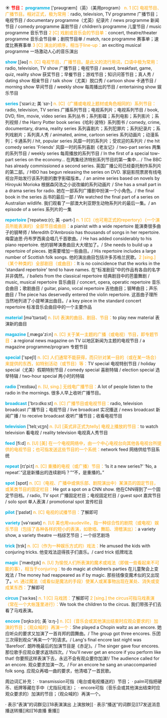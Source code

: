 ☀ <font color="red">**节目：**</font>
<font color="sky blue">**programme**</font> ['prəʊɡræm]（英）（美用program）
<font color="orange">n. 1 [C] 电视节目、广播节目。相对正式，极为常用：</font>radio, television, TV programme 广播节目；电视节目 / documentary programme（尤英）纪录片 / news programme 新闻节目 / comedy programme 喜剧节目 / children’s programme 儿童节目 / music programme 音乐节目 <font color="orange">2 [C] 戏剧或音乐会的节目单：</font>concert, theatre/theater programme 音乐会节目单；剧院节目单 / match, race programme 赛事单；速度比赛赛事单 <font color="orange">3 [C] 演出的顺序，相当于line-up：</font>an exciting musical programme 一场激动人心的音乐演出

<font color="sky blue">**show**</font> [ʃəʊ] 
<font color="orange">n. [C] 电视节目、广播节目。是此义的流行用词，口语中极为常用：</font>radio, television, TV show 广播节目；电视节目 / award, breakfast, game, quiz, reality show 获奖节目；早餐节目；游戏节目；知识问答节目；真人秀 / dating show 相亲节目 / talk show（尤美）脱口秀 / cartoon show 卡通节目 / morning show 早间节目 / weekly show 每周播出的节目 / entertaining show 娱乐节目 

<font color="sky blue">**series**</font> [ˈsɪəri:z; 美 ˈsɪr-]
<font color="orange">n. [C]（广播或电视上题材或角色相同的）系列节目：</font>radio, television, TV series 广播系列节目；电视系列片；电视系列节目 / book, DVD, film, movie, video series 系列丛书；系列影碟；系列电影；系列影片；系列视频 / the Harry Potter book series《哈利·波特》系列图书 / comedy, crime, documentary, drama, reality series 系列喜剧片；系列犯罪片；系列纪录片；系列戏剧片；系列真人秀 / animated, anime, cartoon series 系列动画片；动漫系列；卡通系列 / hit, popular series 风靡一时的系列片；受欢迎的系列片 / the hit comedy series 'Friends' 风靡一时的系列喜剧《老友记》/ two-part series 两集的系列节目 / weekly series 每周播放的系列节目 / In the first of a special tow-part series on the economy... 在两集经济特别系列节目的第一集中… / The BBC has already commissioned a second series. 英国广播公司已经委托制作系列片的第二部。/ HBO has begun releasing the series on DVD. 家庭影院票房有线电视台开始发行该系列剧的数字影碟版本。/ an anime series based on novels by Hiroyuki Morioka 根据森冈浩之小说改编的系列动画片 / She has a small part in a drama series for radio. 她在一部系列广播剧中扮演一个小角色。/ the final book in the series 丛书的最后一部 / We watched the final part of a series on Australian wildlife. 我们观看了一部澳大利亚野生动物系列片的最后一集。/ an episode of a series 系列片的一集
           
<font color="sky blue">**repertoire**</font> [ˈrepətwɑ:(r); 美 -pərt-]
<font color="orange">n. 1 [C]（也可用正式的repertory）（一个演员所能表演的）全部节目或曲目：</font>a pianist with a wide repertoire 能演奏很多曲子的钢琴师 / Meredith D'Ambrosio has thousands of songs in her repertoire. 梅雷迪思·丹布罗西奥会唱几千首歌曲。/ He has added considerably to his piano repertoire. 他的钢琴演奏曲目大大增加了。/ She needs to build up a repertoire of pieces. 她需要增加一些曲目。/ His repertoire includes a large number of Scottish folk songs. 他的演出曲目包括许多苏格兰民歌。<font color="orange">2 [sing.]（某个种类的）全部剧目（或曲目）：</font>It is no coincidence that the works in the 'standard repertoire' tend to have names. 在“标准剧目”中的作品有各自的名字并非偶然。/ ballets from the classical repertoire 经典剧目中的芭蕾舞剧 / music, musical repertoire 音乐曲目 / concert, opera, operatic repertoire 音乐会曲目；歌剧曲目 / guitar, piano, vocal repertoire 吉他曲目；钢琴曲目；声乐曲目 / The piece has deservedly entered the violin repertoire. 这首曲子理所当然地列进了小提琴演出曲目。/ a key piece in the standard concert repertoire 标准音乐会曲目中的一个主要作品

<font color="sky blue">**material**</font> [mə'tɪərɪəl] 
<font color="orange">n. [U] 表演的曲目、剧目、节目：</font>to play new material 表演新的曲目

<font color="sky blue">**magazine**</font> [͵mæɡə'zi:n] 
<font color="orange">n. [C] 关于某一主题的广播（或电视）节目，即专题节目：</font>a regional news magazine on TV 以地区新闻为主题的电视节目 / a magazine programme/program 专题节目

<font color="sky blue">**special**</font> ['speʃl] 
<font color="orange">n. [C] 人们通常不能获得，而只针对某一目的（或在某一场合）来提供的东西，如特别活动（或节目）等：</font>TV special 电视特别节目 / holiday special（尤美）假期特别节目 / comedy special 喜剧特辑 / election special 选举特辑 / two-hour special 两小时的特辑

<font color="sky blue">**radio**</font> ['reɪdɪəʊ] 
<font color="orange">n. [U, sing.] 无线电广播节目：</font>A lot of people listen to the radio in the mornings. 很多人早上收听广播节目。

<font color="sky blue">**broadcast**</font> ['brɔ:dkɑːst] 
<font color="orange">n. [C] 广播节目或电视节目：</font>radio, television broadcast 广播节目；电视节目 / live broadcast 实况播送 / news broadcast 新闻广播 / to receive broadcast 收听广播节目；收看电视节目

<font color="sky blue">**television**</font> ['telɪ͵vɪʒn] 
<font color="orange">n. [U] [英式非正式为telly] 电视上播放的节目：</font>to watch television 看电视 / reality television 电视真人秀节目

<font color="sky blue">**feed**</font> [fi:d] 
<font color="orange">n. [U] [美] 在一个电视网络中，由一个中心电视台向其他各电视台所提供的电视节目；也可指发送这些节目的一个系统：</font>network feed 网络供给节目系统

<font color="sky blue">**repeat**</font> [rɪ'pi:t] 
<font color="orange">n. [C] 重播的电视（或广播）节目：</font>‘Is it a new series?’ ‘No, a repeat’.“这是新播出的连续剧吗？”“不，是重播的。”

<font color="sky blue">**spot**</font> [spɒt] 
<font color="orange">n. [C]（电视、广播中或俱乐部、剧院演出中）某演员的固定节目，或某类节目的固定栏目：</font>He got a spot on a CNN show. 他在CNN得到了一个固定节目档。/ radio, TV spot 广播固定栏目；电视固定栏目 / guest spot 嘉宾节目 / solo spot 单人表演 / promotional spot 宣传栏目

<font color="sky blue">**pilot**</font> ['paɪlət] 
<font color="orange">n. [C] 电视的试播节目：</font>了解即可

<font color="sky blue">**variety**</font> [və'raɪətɪ] 
<font color="orange">n. [U] 美也用vaudeville，指一种综合性的剧院（或电视）娱乐节目（包括了各种各样的短小的表演，如歌唱、舞蹈、滑稽演出）：</font>a variety show, a variety theatre 一档综艺节目；一个综艺剧场

<font color="sky blue">**trick**</font> [trɪk] 
<font color="orange">n. [C]（作为一种娱乐方式的）戏法：</font>He amused the kids with conjuring tricks. 他变戏法逗得孩子们直乐。/ card trick 纸牌戏法

<font color="sky blue">**magic**</font> ['mædӡɪk] 
<font color="orange">n. [U] 为愉悦人们所表演的魔术或戏法（即做一些看起来不可能的事），相当于conjuring：</font>to do magic at children’s parties 在儿童聚会上变戏法 / The money had reappeared as if by magic. 那些钱像变魔术似的又出现了。<font color="orange">vt. 通过魔法（或看似是魔法的手段）使某人或某事物出现在某处、消失或变成某东西：</font>了解即可

<font color="sky blue">**circus**</font> ['sə:kəs] 
<font color="orange">n. 1 [C] 马戏团：</font>了解即可 <font color="orange">2 [sing.] the circus可指马戏表演（常在一个大帐篷里进行）：</font>We took the children to the circus. 我们带孩子们去看了马戏表演。
           
<font color="sky blue">**encore**</font> [ˈɒŋkɔ:(r); 美 ˈɑ:ŋ-]
<font color="orange">n. [C]（音乐会或其他演出结束时应观众要求的）加演的节目；（观众喊的）再演一个：</font>She played a Chopin waltz as an encore. 她应听众的要求又加演了一首肖邦的圆舞曲。/ The group got three encores. 乐团三次得到观众“再来一个”的请求。/ Lang's final encore last night was 'Barefoot'. 朗昨晚最后的加演节目是《赤足》。/ The singer gave four encores. 那位歌手应观众要求返场四次。/ You'll never get an encore if you perform like that! 你要照这样表演下去，永远不会有观众要你加演!/ The audience called for an encore. 观众要求加演一次。/ For an encore he sang an unaccompanied folk song. 应观众再唱一曲的要求，他清唱了一首民歌。

周边词汇补充：
· transmission可指（电台或电视播送的）节目；
· palm可指把硬币、纸牌等藏在手中（尤指玩戏法）；
· encore可指（音乐会或其他演出结束时应观众要求的）加演的节目；（观众喊的）再演一个。

· 表示“表演”的词群见[[18表演演出 上演放映]]
· 表示“播送”的词群见[[17发送消息 播送转播]]和[[16直播 重播]]
